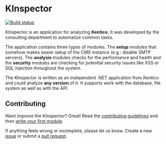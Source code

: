# KInspector
[![Build status](https://ci.appveyor.com/api/projects/status/74fappk0bvhmuqtu?svg=true)](https://ci.appveyor.com/project/petrsvihlik/kinspector)

KInspector is an application for analyzing **Kentico**. It was developed by the consulting department to automatize common tasks.

The application contains three types of modules. The **setup** modules that somehow makes easier setup of the CMS instance (e.g.: disable SMTP servers). The **analysis** modules checks for the performance and health and the **security** modules are checking for potential security issues like XSS or SQL injection throughout the system.

The KInspector is written as an independent .NET application from Kentico and could analyze **any version** of it. It supports work with the database, file system as well as with the API.

## Contributing
Want improve the KInspector? Great! Read the [contributing guidelines]() and then [write your first module](https://github.com/Kentico/KInspector/wiki/Writing-a-custom-module).

If anything feels wrong or incomplete, please let us know. Create a new [issue](https://github.com/Kentico/KInspector/issues/new) or submit a [pull request](https://help.github.com/articles/using-pull-requests/).
